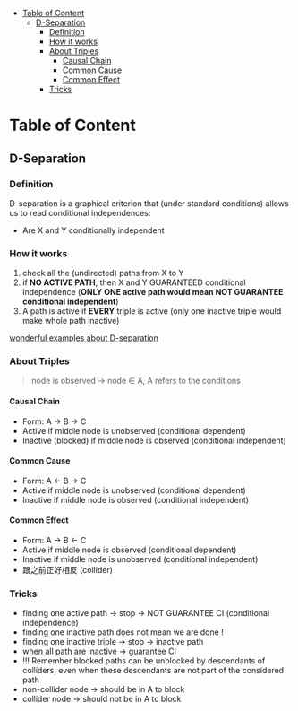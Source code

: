 - [Table of Content](#table-of-content)
  - [D-Separation](#d-separation)
    - [Definition](#definition)
    - [How it works](#how-it-works)
    - [About Triples](#about-triples)
      - [Causal Chain](#causal-chain)
      - [Common Cause](#common-cause)
      - [Common Effect](#common-effect)
    - [Tricks](#tricks)

# Table of Content

## D-Separation
### Definition
D-separation is a graphical criterion that (under
standard conditions) allows us to read conditional independences:

- Are X and Y conditionally independent

### How it works
1. check all the (undirected) paths from X to Y
2. if **NO ACTIVE PATH**, then X and Y GUARANTEED conditional independence (**ONLY ONE active path would mean NOT GUARANTEE conditional independent**)
3. A path is active if **EVERY** triple is active (only one inactive triple would make whole path inactive)

[wonderful examples about D-separation](https://www.youtube.com/watch?v=_R_RYn5KelA)


### About Triples
> node is observed -> node $\in$ A, A refers to the conditions 


#### Causal Chain
- Form: A -> B -> C
- Active if middle node is unobserved (conditional dependent)
- Inactive (blocked) if middle node is observed (conditional independent)

#### Common Cause
- Form: A <- B -> C
- Active if middle node is unobserved (conditional dependent)
- Inactive if middle node is observed (conditional independent)

#### Common Effect
- Form: A -> B <- C
- Active if middle node is observed (conditional dependent)
- Inactive if middle node is unobserved (conditional independent)
- 跟之前正好相反 (collider)


### Tricks
- finding one active path -> stop -> NOT GUARANTEE CI (conditional independence)
- finding one inactive path does not mean we are done !
- finding one inactive triple -> stop -> inactive path
- when all path are inactive -> guarantee CI
- !!! Remember blocked paths can be unblocked by descendants of colliders, even when these descendants are not part of the considered path
- non-collider node -> should be in A to block
- collider node -> should not be in A to block

